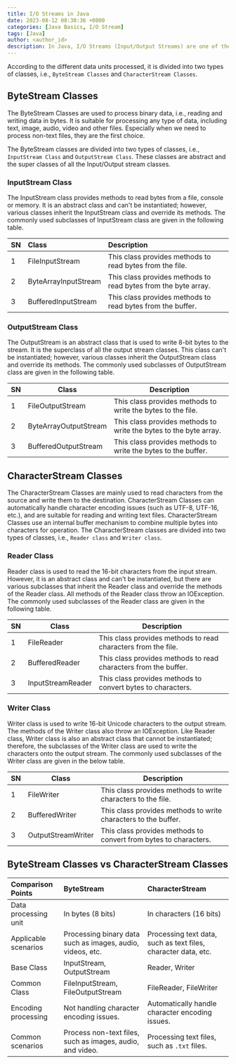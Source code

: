 ```yaml
---
title: I/O Streams in Java
date: 2023-08-12 08:30:36 +0800
categories: [Java Basics, I/O Stream]
tags: [Java]
author: <author_id>
description: In Java, I/O Streams (Input/Output Streams) are one of the basic tools for processing data reading and writing. Whether reading data from a file, sending a request to the network, or getting input from the console, I/O Streams are the core way that Java programs interact with external data sources.
---
```




According to the different data units processed, it is divided into two types of classes, i.e., `ByteStream Classes` and `CharacterStream Classes`.



## ByteStream Classes

The ByteStream Classes are used to process binary data, i.e., reading and writing data in bytes. It is suitable for processing any type of data, including text, image, audio, video and other files. Especially when we need to process non-text files, they are the first choice. 

The ByteStream classes are divided into two types of classes, i.e., `InputStream Class` and `OutputStream Class`. These classes are abstract and the super classes of all the Input/Output stream classes.



### InputStream Class

The InputStream class provides methods to read bytes from a file, console or memory. It is an abstract class and can't be instantiated; however, various classes inherit the InputStream class and override its methods. The commonly used subclasses of InputStream class are given in the following table.

| SN   | Class                | Description                                                  |
| :--- | :------------------- | :----------------------------------------------------------- |
| 1    | FileInputStream      | This class provides methods to read bytes from the file.     |
| 2    | ByteArrayInputStream | This class provides methods to read bytes from the byte array. |
| 3    | BufferedInputStream  | This class provides methods to read bytes from the buffer.   |



### OutputStream Class

The OutputStream is an abstract class that is used to write 8-bit bytes to the stream. It is the superclass of all the output stream classes. This class can't be instantiated; however, various classes inherit the OutputStream class and override its methods. The commonly used subclasses of OutputStream class are given in the following table.

| SN   | Class                 | Description                                                  |
| ---- | --------------------- | ------------------------------------------------------------ |
| 1    | FileOutputStream      | This class provides methods to write the bytes to the file.  |
| 2    | ByteArrayOutputStream | This class provides methods to write the bytes to the byte array. |
| 3    | BufferedOutputStream  | This class provides methods to write the bytes to the buffer. |



## CharacterStream Classes

The CharacterStream Classes are mainly used to read characters from the source and write them to the destination. CharacterStream Classes can automatically handle character encoding issues (such as UTF-8, UTF-16, etc.), and are suitable for reading and writing text files. CharacterStream Classes use an internal buffer mechanism to combine multiple bytes into characters for operation. The CharacterStream classes are divided into two types of classes, i.e., `Reader class` and `Writer class`.



### Reader Class

Reader class is used to read the 16-bit characters from the input stream. However, it is an abstract class and can't be instantiated, but there are various subclasses that inherit the Reader class and override the methods of the Reader class. All methods of the Reader class throw an IOException. The commonly used subclasses of the Reader class are given in the following table.

| SN   | Class             | Description                                                  |
| ---- | ----------------- | ------------------------------------------------------------ |
| 1    | FileReader        | This class provides methods to read characters from the file. |
| 2    | BufferedReader    | This class provides methods to read characters from the buffer. |
| 3    | InputStreamReader | This class provides methods to convert bytes to characters.  |



### Writer Class

Writer class is used to write 16-bit Unicode characters to the output stream. The methods of the Writer class also throw an IOException. Like Reader class, Writer class is also an abstract class that cannot be instantiated; therefore, the subclasses of the Writer class are used to write the characters onto the output stream. The commonly used subclasses of the Writer class are given in the below table.

| SN   | Class              | Description                                                  |
| ---- | ------------------ | ------------------------------------------------------------ |
| 1    | FileWriter         | This class provides methods to write characters to the file. |
| 2    | BufferedWriter     | This class provides methods to write characters to the buffer. |
| 3    | OutputStreamWriter | This class provides methods to convert from bytes to characters. |



## ByteStream Classes vs CharacterStream Classes

| Comparison Points    | ByteStream                                                 | CharacterStream                                              |
| :------------------- | :--------------------------------------------------------- | :----------------------------------------------------------- |
| Data processing unit | In bytes (8 bits)                                          | In characters (16 bits)                                      |
| Applicable scenarios | Processing binary data such as images, audio, videos, etc. | Processing text data, such as text files, character data, etc. |
| Base Class           | InputStream, OutputStream                                  | Reader, Writer                                               |
| Common Class         | FileInputStream, FileOutputStream                          | FileReader, FileWriter                                       |
| Encoding processing  | Not handling character encoding issues.                    | Automatically handle character encoding issues.              |
| Common scenarios     | Process non-text files, such as images, audio, and video.  | Processing text files, such as `.txt` files.                 |

